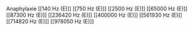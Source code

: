Anaphylaxie
[[140 Hz (E)]]
[[750 Hz (E)]]
[[2500 Hz (E)]]
[[65000 Hz (E)]]
[[87300 Hz (E)]]
[[236420 Hz (E)]]
[[400000 Hz (E)]]
[[561930 Hz (E)]]
[[714820 Hz (E)]]
[[978050 Hz (E)]]